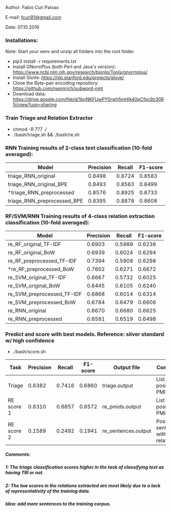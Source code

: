 Author: Fabio Curi Paixao 

E-mail: fcuri91@gmail.com

Date: 07.10.2019

### Installations:

Note: Start your venv and unzip all folders into the root folder.

* pip3 install -r requirements.txt
* Install GNormPlus (both Perl and Java's version): https://www.ncbi.nlm.nih.gov/research/bionlp/Tools/gnormplus/
* Install GloVe: https://nlp.stanford.edu/projects/glove/
* Clone the Byte-pair encoding repository: https://github.com/rsennrich/subword-nmt
* Download data: https://drive.google.com/file/d/1bnNKFUwPY0rwh5mHIk40pCfoc9z30R5j/view?usp=sharing

### Train Triage and Relation Extractor

   * chmod -R 777 ./
   * ./bash/triage.sh && ./bash/re.sh

### RNN Training results of 2-class text classification (10-fold averaged):

|Model |Precision|Recall|F1-score|
|-------------|-------------|-------------|-------------|
|triage_RNN_original|0.8498|0.8724|0.8583|
|triage_RNN_original_BPE|0.8493|0.8563|0.8499|
|*triage_RNN_preprocessed|0.8576|0.8925|0.8733|
|triage_RNN_preprocessed_BPE|0.8395|0.8878|0.8608|

### RF/SVM/RNN Training results of 4-class relation extraction classification (10-fold averaged):

|Model |Precision|Recall|F1-score|
|-------------|-------------|-------------|-------------|
|re_RF_original_TF-IDF|0.6903|0.5989|0.6236|
|re_RF_original_BoW|0.6939|0.6024|0.6294|
|re_RF_preprocessed_TF-IDF|0.7394|0.5908|0.6298|
|*re_RF_preprocessed_BoW|0.7602|0.6271|0.6672|
|re_SVM_original_TF-IDF|0.6667|0.5732|0.6025|
|re_SVM_original_BoW|0.6445|0.6105|0.6240|
|re_SVM_preprocessed_TF-IDF|0.6868|0.6014|0.6314|
|re_SVM_preprocessed_BoW|0.6784|0.6479|0.6606|
|re_RNN_original|0.6670|0.6680|0.6625|
|re_RNN_preprocessed|0.6581|0.6519|0.6498|

### Predict and score with best models. Reference: silver standard w/ high confidence 

   * ./bash/score.sh 

|Task |Precision|Recall|F1-score|Output file|Comment|
|-------------|-------------|-------------|-------------|-------------|-------------|
|Triage|0.6382|0.7416|0.6860|triage.output|List of positive PMIDs|
|RE score 1|0.6310|0.6857|0.6572|re_pmids.output|List of positive PMIDs|
|RE score 2|0.1589|0.2492|0.1941|re_sentences.output|Positive sentences with relations|

##### Comments: 

##### 1: The triage classification scores higher in the task of classifying text as having TRI or not.

##### 2: The low scores in the relations extracted are most likely due to a lack of representativity of the training data.

##### Idea: add more sentences to the training corpus.
